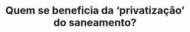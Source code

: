---
title: Quem se beneficia da ‘privatização’ do saneamento?
external_url: https://centrismos.org/quem-se-beneficia-privatizacao-saneamento/
tags: [Saneamento, SaúdeColetiva]
image: saneamento.jpg
resumo: '<p>Recentemente, dia 25 de Junho, foi aprovada no senado, por 65 votos a 13, a PL 4.162/2019 relativa ao Novo Marco do Saneamento (NMS) do relator Tasso Jereissati (PSDB-CE). Muito se tem discutido sobre as intenções dessa proposta de lei. Alguns afirmaram se tratar da “privatização da água e entrega de bens públicos para o mercado”, outros, afirmaram que “a solução para a falta de saneamento é privatizar esse serviço”.</p>

<p>Neste texto, pretendo explicar que nenhuma das duas afirmações reflete a essência desse projeto. O Brasil sempre sofreu da falta de saneamento e todos nós, acredito, concordamos que esse problema precisa ser resolvido. Mas, como solucioná-lo de uma vez por todas? Será que o novo marco é uma medida benéfica? Veremos.</p>'
---
